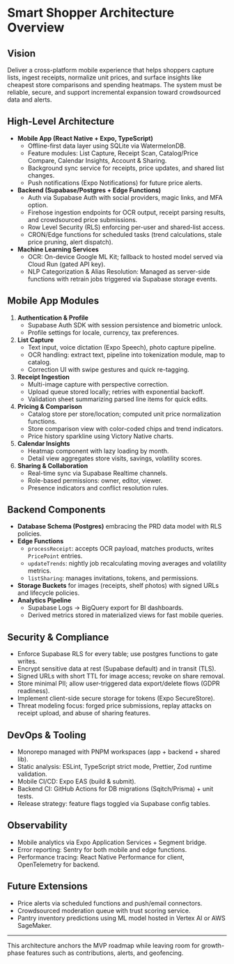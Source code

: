 # Smart Shopper Architecture Overview

## Vision
Deliver a cross-platform mobile experience that helps shoppers capture lists, ingest receipts, normalize unit prices, and surface insights like cheapest store comparisons and spending heatmaps. The system must be reliable, secure, and support incremental expansion toward crowdsourced data and alerts.

## High-Level Architecture
- **Mobile App (React Native + Expo, TypeScript)**  
  - Offline-first data layer using SQLite via WatermelonDB.  
  - Feature modules: List Capture, Receipt Scan, Catalog/Price Compare, Calendar Insights, Account & Sharing.  
  - Background sync service for receipts, price updates, and shared list changes.  
  - Push notifications (Expo Notifications) for future price alerts.
- **Backend (Supabase/Postgres + Edge Functions)**  
  - Auth via Supabase Auth with social providers, magic links, and MFA option.  
  - Firehose ingestion endpoints for OCR output, receipt parsing results, and crowdsourced price submissions.  
  - Row Level Security (RLS) enforcing per-user and shared-list access.  
  - CRON/Edge functions for scheduled tasks (trend calculations, stale price pruning, alert dispatch).
- **Machine Learning Services**  
  - OCR: On-device Google ML Kit; fallback to hosted model served via Cloud Run (gated API key).  
  - NLP Categorization & Alias Resolution: Managed as server-side functions with retrain jobs triggered via Supabase storage events.

## Mobile App Modules
1. **Authentication & Profile**  
   - Supabase Auth SDK with session persistence and biometric unlock.  
   - Profile settings for locale, currency, tax preferences.
2. **List Capture**  
   - Text input, voice dictation (Expo Speech), photo capture pipeline.  
   - OCR handling: extract text, pipeline into tokenization module, map to catalog.  
   - Correction UI with swipe gestures and quick re-tagging.
3. **Receipt Ingestion**  
   - Multi-image capture with perspective correction.  
   - Upload queue stored locally; retries with exponential backoff.  
   - Validation sheet summarizing parsed line items for quick edits.
4. **Pricing & Comparison**  
   - Catalog store per store/location; computed unit price normalization functions.  
   - Store comparison view with color-coded chips and trend indicators.  
   - Price history sparkline using Victory Native charts.
5. **Calendar Insights**  
   - Heatmap component with lazy loading by month.  
   - Detail view aggregates store visits, savings, volatility scores.
6. **Sharing & Collaboration**  
   - Real-time sync via Supabase Realtime channels.  
   - Role-based permissions: owner, editor, viewer.  
   - Presence indicators and conflict resolution rules.

## Backend Components
- **Database Schema (Postgres)** embracing the PRD data model with RLS policies.
- **Edge Functions**  
  - `processReceipt`: accepts OCR payload, matches products, writes `PricePoint` entries.  
  - `updateTrends`: nightly job recalculating moving averages and volatility metrics.  
  - `listSharing`: manages invitations, tokens, and permissions.  
- **Storage Buckets** for images (receipts, shelf photos) with signed URLs and lifecycle policies.
- **Analytics Pipeline**  
  - Supabase Logs -> BigQuery export for BI dashboards.  
  - Derived metrics stored in materialized views for fast mobile queries.

## Security & Compliance
- Enforce Supabase RLS for every table; use postgres functions to gate writes.  
- Encrypt sensitive data at rest (Supabase default) and in transit (TLS).  
- Signed URLs with short TTL for image access; revoke on share removal.  
- Store minimal PII; allow user-triggered data export/delete flows (GDPR readiness).  
- Implement client-side secure storage for tokens (Expo SecureStore).  
- Threat modeling focus: forged price submissions, replay attacks on receipt upload, and abuse of sharing features.

## DevOps & Tooling
- Monorepo managed with PNPM workspaces (app + backend + shared lib).  
- Static analysis: ESLint, TypeScript strict mode, Prettier, Zod runtime validation.  
- Mobile CI/CD: Expo EAS (build & submit).  
- Backend CI: GitHub Actions for DB migrations (Sqitch/Prisma) + unit tests.  
- Release strategy: feature flags toggled via Supabase config tables.

## Observability
- Mobile analytics via Expo Application Services + Segment bridge.  
- Error reporting: Sentry for both mobile and edge functions.  
- Performance tracing: React Native Performance for client, OpenTelemetry for backend.

## Future Extensions
- Price alerts via scheduled functions and push/email connectors.  
- Crowdsourced moderation queue with trust scoring service.  
- Pantry inventory predictions using ML model hosted in Vertex AI or AWS SageMaker.

---
This architecture anchors the MVP roadmap while leaving room for growth-phase features such as contributions, alerts, and geofencing.
